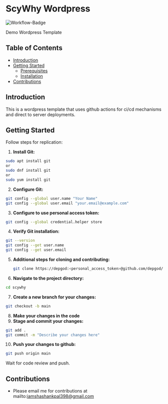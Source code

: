 # ScyWhy Wordpress 
![Workflow-Badge](https://github.com/depgod/scywhy/actions/workflows/deploy.yml/badge.svg)

Demo Wordpress Template

## Table of Contents

- [Introduction](#introduction)
- [Getting Started](#getting-started)
  - [Prerequisites](#prerequisites)
  - [Installation](#installation)
- [Contributions](#contributing)

## Introduction

This is a wordpress template that uses github actions for ci/cd mechanisms and direct to server deployments.

## Getting Started

Follow steps for replication:

1. **Install Git:**

  ```bash
  sudo apt install git
  or
  sudo dnf install git
  or
  sudo yum install git
  ```

2. **Configure Git:**

  ```bash
  git config --global user.name "Your Name"
  git config --global user.email "your.email@example.com"
  ```

3. **Configure to use personal access token:**

  ```bash
  git config --global credential.helper store
  ```

4. **Verify Git installation:**

  ```bash
  git --version
  git config --get user.name
  git config --get user.email
  ```

5. **Additional steps for cloning and contributing:**

   ```bash
   git clone https://depgod:<personal_access_token>@github.com/depgod/scywhy.git
   ```

6. **Navigate to the project directory:**

  ```bash
  cd scywhy
  ```

7. **Create a new branch for your changes:**

  ```bash
  git checkout -b main
  ```

8. **Make your changes in the code**
9. **Stage and commit your changes:**

  ```bash
  git add .
  git commit -m "Describe your changes here"
  ```

10. **Push your changes to github:**

  ```bash
  git push origin main
  ```

  Wait for code review and push.

## Contributions


* Please email me for contributions at mailto:iamshashankpal398@gmail.com
